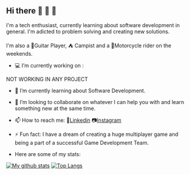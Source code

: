 ## Hi there :boy: :metal: :musical_note:

I'm a tech enthusiast, currently learning about software development in general.
I'm adicted to problem solving and creating new solutions.

I'm also a :guitar:Guitar Player,  :tent: Campist and a :rocket:Motorcycle rider on the weekends.

- :computer: I’m currently working on :

NOT WORKING IN ANY PROJECT

- :closed_book: I’m currently learning about Software Development.

- :open_hands: I’m looking to collaborate on whatever I can help you with and learn something new at the same time.

- 📫 How to reach me: :briefcase:[Linkedin](https://www.linkedin.com/in/michel-alves-almeida-leite-84976315a/)
                       :camera:[Instagram](https://www.instagram.com/mikeriderbr)


- ⚡ Fun fact: I have a dream of creating a huge multiplayer game and being a part of a successful Game Development Team.


- Here are some of my stats:
                       
[![My github stats](https://github-readme-stats.vercel.app/api?username=mikxingu&show_icons=true&theme=merko)](https://github.com/anuraghazra/github-readme-stats)               [![Top Langs](https://github-readme-stats.vercel.app/api/top-langs/?username=mikxingu&show_icons=true&theme=merko)](https://github.com/anuraghazra/github-readme-stats)       

